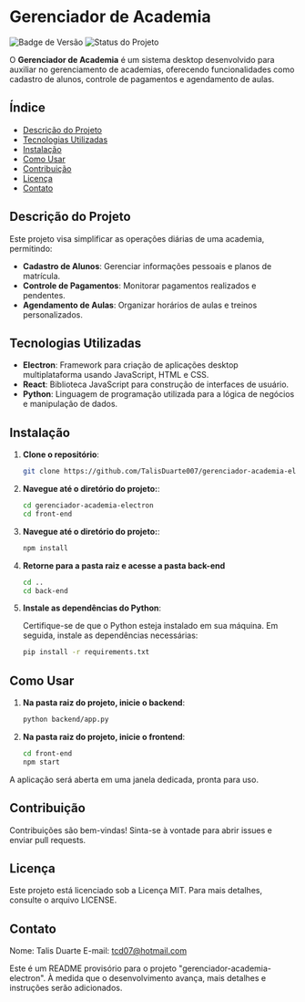# Gerenciador de Academia

![Badge de Versão](https://img.shields.io/badge/vers%C3%A3o-0.1.0-blue)
![Status do Projeto](https://img.shields.io/badge/status-em%20desenvolvimento-yellow)

O **Gerenciador de Academia** é um sistema desktop desenvolvido para auxiliar no gerenciamento de academias, oferecendo funcionalidades como cadastro de alunos, controle de pagamentos e agendamento de aulas.

## Índice

- [Descrição do Projeto](#descrição-do-projeto)
- [Tecnologias Utilizadas](#tecnologias-utilizadas)
- [Instalação](#instalação)
- [Como Usar](#como-usar)
- [Contribuição](#contribuição)
- [Licença](#licença)
- [Contato](#contato)

## Descrição do Projeto

Este projeto visa simplificar as operações diárias de uma academia, permitindo:

- **Cadastro de Alunos**: Gerenciar informações pessoais e planos de matrícula.
- **Controle de Pagamentos**: Monitorar pagamentos realizados e pendentes.
- **Agendamento de Aulas**: Organizar horários de aulas e treinos personalizados.

## Tecnologias Utilizadas

- **Electron**: Framework para criação de aplicações desktop multiplataforma usando JavaScript, HTML e CSS.
- **React**: Biblioteca JavaScript para construção de interfaces de usuário.
- **Python**: Linguagem de programação utilizada para a lógica de negócios e manipulação de dados.

## Instalação

1. **Clone o repositório**:

   ```bash
   git clone https://github.com/TalisDuarte007/gerenciador-academia-electron.git


2. **Navegue até o diretório do projeto:**:
    
    ```bash
    cd gerenciador-academia-electron
    cd front-end

3. **Navegue até o diretório do projeto:**:

    ```bash
    npm install

4. **Retorne para a pasta raiz e acesse a pasta back-end**

    ```bash
    cd ..
    cd back-end

5. **Instale as dependências do Python**:
    
    Certifique-se de que o Python esteja instalado em sua máquina. Em seguida, instale as dependências necessárias:

    ```bash
    pip install -r requirements.txt

## Como Usar

1. **Na pasta raiz do projeto, inicie o backend**:
    
    ```bash
    python backend/app.py

2. **Na pasta raiz do projeto, inicie o frontend**:

    ```bash
    cd front-end
    npm start

A aplicação será aberta em uma janela dedicada, pronta para uso.

## Contribuição

Contribuições são bem-vindas! Sinta-se à vontade para abrir issues e enviar pull requests.

## Licença

Este projeto está licenciado sob a Licença MIT. Para mais detalhes, consulte o arquivo LICENSE.

## Contato 

Nome: Talis Duarte
E-mail: tcd07@hotmail.com

Este é um README provisório para o projeto "gerenciador-academia-electron". À medida que o desenvolvimento avança, mais detalhes e instruções serão adicionados.
